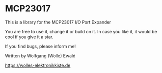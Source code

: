 # MCP23017
This is a library for the MCP23017 I/O Port Expander

You are free to use it, change it or build on it. In case you like it,
it would be cool if you give it a star.

If you find bugs, please inform me!

Written by Wolfgang (Wolle) Ewald

https://wolles-elektronikkiste.de
